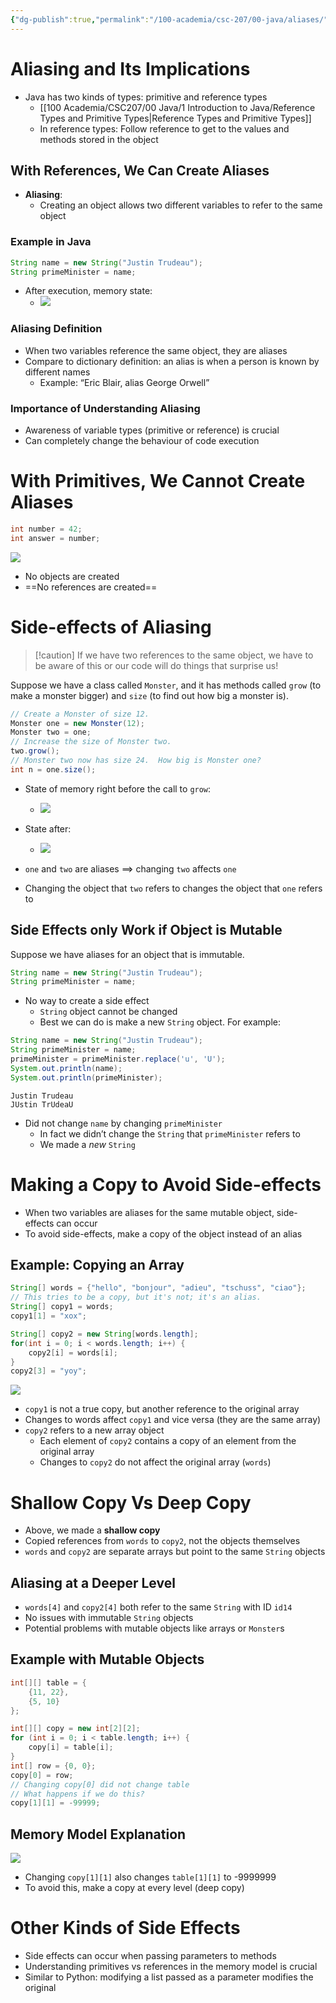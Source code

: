 ```yaml
---
{"dg-publish":true,"permalink":"/100-academia/csc-207/00-java/aliases/","tags":["#cs","#java","#lecture","#note","university"],"created":"2024-10-05T16:02:31.148-04:00","updated":"2024-10-30T20:51:49.990-04:00"}
---
```



# Aliasing and Its Implications

- Java has two kinds of types: primitive and reference types
    - [[100 Academia/CSC207/00 Java/1 Introduction to Java/Reference Types and Primitive Types\|Reference Types and Primitive Types]]
    - In reference types: Follow reference to get to the values and methods stored in the object

## With References, We Can Create Aliases

- **Aliasing**:
    - Creating an object allows two different variables to refer to the same object

### Example in Java

```java
String name = new String("Justin Trudeau");
String primeMinister = name;
```

- After execution, memory state:
    - ![](https://github.com/CSC207-UofT/207-course-notes/raw/master/images/1.7-1.png)

### Aliasing Definition

- When two variables reference the same object, they are aliases
- Compare to dictionary definition: an alias is when a person is known by different names
    - Example: “Eric Blair, alias George Orwell”

### Importance of Understanding Aliasing

- Awareness of variable types (primitive or reference) is crucial
- Can completely change the behaviour of code execution

# With Primitives, We Cannot Create Aliases

```java
int number = 42;
int answer = number;
```

![](https://github.com/CSC207-UofT/207-course-notes/raw/master/images/1.7-2.png)

- No objects are created
- ==No references are created==

# Side-effects of Aliasing

> [!caution] If we have two references to the same object, we have to be aware of this or our code will do things that surprise us!

Suppose we have a class called `Monster`, and it has methods called `grow` (to make a monster bigger) and `size` (to find out how big a monster is).

```java
// Create a Monster of size 12.
Monster one = new Monster(12);
Monster two = one;
// Increase the size of Monster two.
two.grow();
// Monster two now has size 24.  How big is Monster one?
int n = one.size();
```

- State of memory right before the call to `grow`:
    - ![](https://github.com/CSC207-UofT/207-course-notes/raw/master/images/1.7-3.png)
- State after:

    - ![](https://github.com/CSC207-UofT/207-course-notes/raw/master/images/1.7-4.png)

- `one` and `two` are aliases $\implies$ changing `two` affects `one`
- Changing the object that `two` refers to changes the object that `one` refers to

## Side Effects only Work if Object is Mutable

Suppose we have aliases for an object that is immutable.

```java
String name = new String("Justin Trudeau");
String primeMinister = name;
```

- No way to create a side effect
    - `String` object cannot be changed
    - Best we can do is make a new `String` object. For example:

```java
String name = new String("Justin Trudeau");
String primeMinister = name;
primeMinister = primeMinister.replace('u', 'U');
System.out.println(name);
System.out.println(primeMinister);
```

```
Justin Trudeau
JUstin TrUdeaU
```

- Did not change `name` by changing `primeMinister`
    - In fact we didn’t change the `String` that `primeMinister` refers to
    - We made a *new* `String`

# Making a Copy to Avoid Side-effects

- When two variables are aliases for the same mutable object, side-effects can occur
- To avoid side-effects, make a copy of the object instead of an alias

## Example: Copying an Array

```java
String[] words = {"hello", "bonjour", "adieu", "tschuss", "ciao"};
// This tries to be a copy, but it's not; it's an alias.
String[] copy1 = words;
copy1[1] = "xox";

String[] copy2 = new String[words.length];
for(int i = 0; i < words.length; i++) {
    copy2[i] = words[i];
}
copy2[3] = "yoy";
```

![](https://github.com/CSC207-UofT/207-course-notes/raw/master/images/1.7-5.png)

- `copy1` is not a true copy, but another reference to the original array
- Changes to words affect `copy1` and vice versa (they are the same array)
- `copy2` refers to a new array object
    - Each element of `copy2` contains a copy of an element from the original array
    - Changes to `copy2` do not affect the original array (`words`)

# Shallow Copy Vs Deep Copy

- Above, we made a **shallow copy**
- Copied references from `words` to `copy2`, not the objects themselves
- `words` and `copy2` are separate arrays but point to the same `String` objects

## Aliasing at a Deeper Level

- `words[4]` and `copy2[4]` both refer to the same `String` with ID `id14`
- No issues with immutable `String` objects
- Potential problems with mutable objects like arrays or `Monster`s

## Example with Mutable Objects

```java
int[][] table = {
    {11, 22},
    {5, 10}
};

int[][] copy = new int[2][2];
for (int i = 0; i < table.length; i++) {
    copy[i] = table[i];
}
int[] row = {0, 0};
copy[0] = row;
// Changing copy[0] did not change table
// What happens if we do this?
copy[1][1] = -99999;
```

## Memory Model Explanation

![](https://github.com/CSC207-UofT/207-course-notes/raw/master/images/1.7-6.png)

- Changing `copy[1][1]` also changes `table[1][1]` to -9999999
- To avoid this, make a copy at every level (deep copy)

# Other Kinds of Side Effects

- Side effects can occur when passing parameters to methods
- Understanding primitives vs references in the memory model is crucial
- Similar to Python: modifying a list passed as a parameter modifies the original
